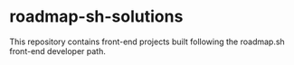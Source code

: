 # roadmap-sh-solutions
This repository contains front-end projects built following the roadmap.sh front-end developer path.
